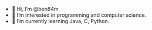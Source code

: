 - 👋 Hi, I’m @ben84m
- 👀 I’m interested in programming and computer science.
- 🌱 I’m currently learning Java, C, Python.

<!---
ben84m/ben84m is a ✨ special ✨ repository because its `README.md` (this file) appears on your GitHub profile.
You can click the Preview link to take a look at your changes.
--->
